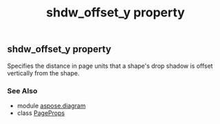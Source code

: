 ﻿---
title: shdw_offset_y property
second_title: Aspose.Diagram for Python via .NET API References
description: 
type: docs
weight: 140
url: /python-net/aspose.diagram/pageprops/shdw_offset_y/
is_root: false
---

## shdw_offset_y property


Specifies the distance in page units that a shape's drop shadow is offset vertically from the shape.

### See Also
* module [aspose.diagram](../../)
* class [PageProps](/diagram/python-net/aspose.diagram/pageprops)
